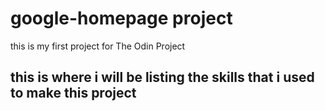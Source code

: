 # google-homepage project

this is my first project for The Odin Project

## this is where i will be listing the skills that i used to make this project

